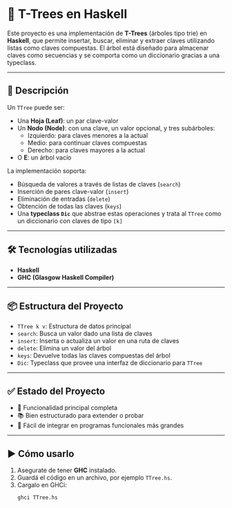 # 🌳 T-Trees en Haskell

Este proyecto es una implementación de **T-Trees** (árboles tipo trie) en **Haskell**, que permite insertar, buscar, eliminar y extraer claves utilizando listas como claves compuestas. El árbol está diseñado para almacenar claves como secuencias y se comporta como un diccionario gracias a una typeclass.

---

## 🧠 Descripción

Un `TTree` puede ser:

- Una **Hoja (Leaf)**: un par clave-valor  
- Un **Nodo (Node)**: con una clave, un valor opcional, y tres subárboles:
  - Izquierdo: para claves menores a la actual
  - Medio: para continuar claves compuestas
  - Derecho: para claves mayores a la actual  
- O **E**: un árbol vacío

La implementación soporta:

- Búsqueda de valores a través de listas de claves (`search`)  
- Inserción de pares clave-valor (`insert`)  
- Eliminación de entradas (`delete`)  
- Obtención de todas las claves (`keys`)  
- Una **typeclass `Dic`** que abstrae estas operaciones y trata al `TTree` como un diccionario con claves de tipo `[k]`

---

## 🛠️ Tecnologías utilizadas

- **Haskell**
- **GHC (Glasgow Haskell Compiler)**

---

## 📦 Estructura del Proyecto

- `TTree k v`: Estructura de datos principal  
- `search`: Busca un valor dado una lista de claves  
- `insert`: Inserta o actualiza un valor en una ruta de claves  
- `delete`: Elimina un valor del árbol  
- `keys`: Devuelve todas las claves compuestas del árbol  
- `Dic`: Typeclass que provee una interfaz de diccionario para `TTree`

---

## ✅ Estado del Proyecto

- 🔧 Funcionalidad principal completa  
- 📚 Bien estructurado para extender o probar  
- 🧪 Fácil de integrar en programas funcionales más grandes

---

## ▶️ Cómo usarlo

1. Asegurate de tener **GHC** instalado.  
2. Guardá el código en un archivo, por ejemplo `TTree.hs`.  
3. Cargalo en GHCi:
   ```bash
   ghci TTree.hs
   ```
